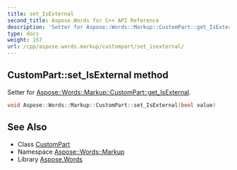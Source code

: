 ```yaml
---
title: set_IsExternal
second_title: Aspose.Words for C++ API Reference
description: 'Setter for Aspose::Words::Markup::CustomPart::get_IsExternal.'
type: docs
weight: 157
url: /cpp/aspose.words.markup/custompart/set_isexternal/
---
```

## CustomPart::set_IsExternal method


Setter for [Aspose::Words::Markup::CustomPart::get_IsExternal](../get_isexternal/).

```cpp
void Aspose::Words::Markup::CustomPart::set_IsExternal(bool value)
```

## See Also

* Class [CustomPart](../)
* Namespace [Aspose::Words::Markup](../../)
* Library [Aspose.Words](../../../)
